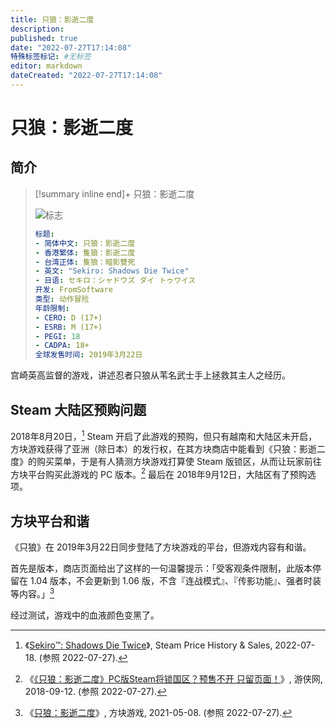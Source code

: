 ```yaml
---
title: 只狼：影逝二度
description:
published: true
date: "2022-07-27T17:14:08"
特殊标签标记: #无标签
editor: markdown
dateCreated: "2022-07-27T17:14:08"
---
```


# 只狼：影逝二度

## 简介

> [!summary inline end]+ 只狼：影逝二度
>
> ![标志](https://s3.tebi.io/ggame/game/只狼_影逝二度/只狼_影逝二度_logo.webp)
>
> ```yaml
> 标题:
> - 简体中文: 只狼：影逝二度
> - 香港繁体: 隻狼：影逝二度
> - 台湾正体: 隻狼：暗影雙死
> - 英文: "Sekiro: Shadows Die Twice"
> - 日语: セキロ：シャドウズ ダイ トゥワイス
> 开发: FromSoftware
> 类型: 动作冒险
> 年龄限制:
> - CERO: D (17+)
> - ESRB: M (17+)
> - PEGI: 18
> - CADPA: 18+
> 全球发售时间: 2019年3月22日
> ```

宫崎英高监督的游戏，讲述忍者只狼从苇名武士手上拯救其主人之经历。

## Steam 大陆区预购问题

2018年8月20日，[^1274] Steam 开启了此游戏的预购，但只有越南和大陆区未开启，方块游戏获得了亚洲（除日本）的发行权，在其方块商店中能看到《只狼：影逝二度》的购买菜单，于是有人猜测方块游戏打算使 Steam 版锁区，从而让玩家前往方块平台购买此游戏的 PC 版本。[^382089] 最后在 2018年9月12日，大陆区有了预购选项。

[^1274]: 《[Sekiro™: Shadows Die Twice](https://web.archive.org/web/20220718112745/https://steampricehistory.com/app/814380)》, Steam Price History & Sales, 2022-07-18. (参照 2022-07-27).

[^382089]: 《[《只狼：影逝二度》PC版Steam将锁国区？预售不开 只留页面！](https://web.archive.org/web/20180916084350/http://www.ali213.net/news/html/2018-9/382089.html)》, 游侠网, 2018-09-12. (参照 2022-07-27).

## 方块平台和谐

《只狼》在 2019年3月22日同步登陆了方块游戏的平台，但游戏内容有和谐。

首先是版本，商店页面给出了这样的一句温馨提示：「受客观条件限制，此版本停留在 1.04 版本，不会更新到 1.06 版，不含『连战模式』、『传影功能』、强者时装等内容。」[^detail685]

[^detail685]: 《[只狼：影逝二度](https://web.archive.org/web/20210508164736/https://store.cubejoy.com/html/en/store/goodsdetail/detail685.html)》, 方块游戏, 2021-05-08. (参照 2022-07-27).

经过测试，游戏中的血液颜色变黑了。
